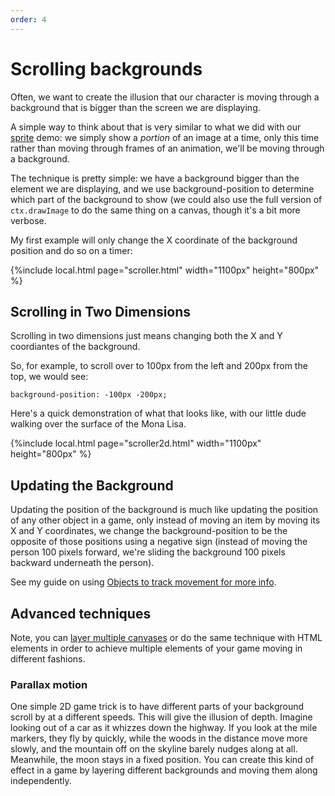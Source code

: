 ```yaml
---
order: 4
---
```

# Scrolling backgrounds

Often, we want to create the illusion that our character is moving through a background that is bigger than the screen we are displaying. 

A simple way to think about that is very similar to what we did with our [sprite](sprites.md) demo: we simply show a *portion* of an image at a time, only this time rather than moving through frames of an animation, we'll be moving through a background.

The technique is pretty simple: we have a background bigger than the element we are displaying, and we use background-position to determine which part of the background to show (we could also use the full version of `ctx.drawImage` to do the same thing on a canvas, though it's a bit more
verbose.

My first example will only change the X coordinate of the background position and do so on a timer:

{%include local.html page="scroller.html" width="1100px" height="800px" %}

## Scrolling in Two Dimensions

Scrolling in two dimensions just means changing both the X and Y coordiantes of the background.

So, for example, to scroll over to 100px from the left and 200px from the top, we would see:

`background-position: -100px -200px;`

Here's a quick demonstration of what that looks like, with our little dude walking over the surface of the Mona Lisa.

{%include local.html page="scroller2d.html" width="1100px" height="800px" %}

## Updating the Background

Updating the position of the background is much like updating the position of any other object in a game, only instead of moving an item by moving its X and Y coordinates, we change the 
background-position to be the opposite of those positions using a negative sign (instead of
moving the person 100 pixels forward, we're sliding the background 100 pixels backward underneath the person).

See my guide on using [Objects to track movement for more info](../fundamentals/objectsForMovement.md).

## Advanced techniques

Note, you can [layer multiple canvases](../canvas/layering_canvases.md) or do the same technique with HTML elements in order to achieve multiple elements of your game moving in different fashions.

### Parallax motion

One simple 2D game trick is to have different parts of your background scroll by at a different speeds. This will give the illusion of depth. Imagine looking out of a car as it whizzes down the highway. If you look at the mile markers, they fly by quickly, while the woods in the distance move more slowly, and the mountain off on the skyline barely nudges along at all. Meanwhile, the moon stays in a fixed position. You can create this kind of effect in a game by layering different backgrounds and moving them along independently.

